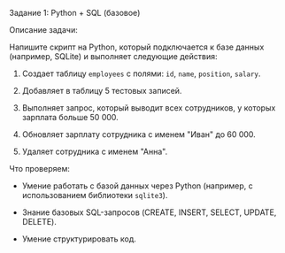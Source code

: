 Задание 1: Python + SQL (базовое)

Описание задачи: 

Напишите скрипт на Python, который подключается к базе данных (например, SQLite) и выполняет следующие действия: 

1. Создает таблицу `employees` с полями: `id`, `name`, `position`, `salary`. 

2. Добавляет в таблицу 5 тестовых записей. 

3. Выполняет запрос, который выводит всех сотрудников, у которых зарплата больше 50 000. 

4. Обновляет зарплату сотрудника с именем "Иван" до 60 000. 

5. Удаляет сотрудника с именем "Анна". 

 

Что проверяем: 

- Умение работать с базой данных через Python (например, с использованием библиотеки `sqlite3`). 

- Знание базовых SQL-запросов (CREATE, INSERT, SELECT, UPDATE, DELETE). 

- Умение структурировать код. 
